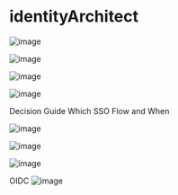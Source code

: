 # identityArchitect

![image](https://github.com/user-attachments/assets/c2dbb555-41f0-4ef9-a5dc-00cf26dcaf2a)


![image](https://github.com/user-attachments/assets/c64115ac-e2c9-44c1-b3af-202cb23e15c2)

![image](https://github.com/user-attachments/assets/4292905e-fdb2-418c-9e92-7928dc35be05)




![image](https://github.com/user-attachments/assets/b9f69155-9e83-474d-8783-6b4fa3e34bf1)

Decision Guide Which SSO Flow and When 


![image](https://github.com/user-attachments/assets/67bdf5d0-0279-43a2-8323-c81b2e4bce7f)


![image](https://github.com/user-attachments/assets/f9b8132e-d851-4f96-9637-23cb782814c8)

![image](https://github.com/user-attachments/assets/58134605-152b-4cda-8645-71fa54de8137)

OIDC
![image](https://github.com/user-attachments/assets/9be95165-dbe6-4798-a889-0c194cfe42ff)


